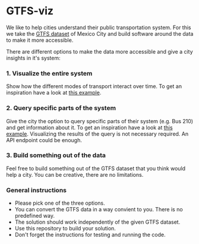 # GTFS-viz
We like to help cities understand their public transportation system. For this we take the [GTFS dataset](https://github.com/allyapp/GTFS-viz/tree/master/data) of Mexico City and build software around the data to make it more accessible. 

There are different options to make the data more accessible and give a city insights in it's system:

### 1. Visualize the entire system
Show how the different modes of transport interact over time. To get an inspiration have a look at [this example](http://tracker.geops.ch/?z=14&s=1&x=-8235743.4976&y=4971840.9526&l=transport).

### 2. Query specific parts of the system
Give the city the option to query specific parts of their system (e.g. Bus 210) and get information about it. To get an inspiration have a look at [this example](https://transit.land/playground/).
Visualizing the results of the query is not necessary required. An API endpoint could be enough.

### 3. Build something out of the data
Feel free to build something out of the GTFS dataset that you think would help a city. You can be creative, there are no limitations.

### General instructions
* Please pick one of the three options.
* You can convert the GTFS data in a way convient to you. There is no predefined way. 
* The solution should work independently of the given GTFS dataset.
* Use this repository to build your solution.
* Don't forget the instructions for testing and running the code.

